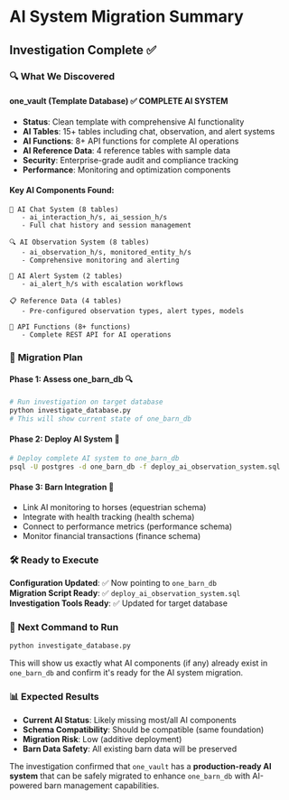 # AI System Migration Summary
## Investigation Complete ✅

### 🔍 **What We Discovered**

#### **one_vault (Template Database)** ✅ **COMPLETE AI SYSTEM**
- **Status**: Clean template with comprehensive AI functionality
- **AI Tables**: 15+ tables including chat, observation, and alert systems
- **AI Functions**: 8+ API functions for complete AI operations
- **AI Reference Data**: 4 reference tables with sample data
- **Security**: Enterprise-grade audit and compliance tracking
- **Performance**: Monitoring and optimization components

#### **Key AI Components Found:**
```
🤖 AI Chat System (8 tables)
   - ai_interaction_h/s, ai_session_h/s
   - Full chat history and session management
   
🔍 AI Observation System (8 tables)  
   - ai_observation_h/s, monitored_entity_h/s
   - Comprehensive monitoring and alerting
   
🚨 AI Alert System (2 tables)
   - ai_alert_h/s with escalation workflows
   
📋 Reference Data (4 tables)
   - Pre-configured observation types, alert types, models
   
🔧 API Functions (8+ functions)
   - Complete REST API for AI operations
```

### 🎯 **Migration Plan**

#### **Phase 1: Assess one_barn_db** 🔍
```bash
# Run investigation on target database
python investigate_database.py
# This will show current state of one_barn_db
```

#### **Phase 2: Deploy AI System** 🚀
```bash
# Deploy complete AI system to one_barn_db
psql -U postgres -d one_barn_db -f deploy_ai_observation_system.sql
```

#### **Phase 3: Barn Integration** 🐎
- Link AI monitoring to horses (equestrian schema)
- Integrate with health tracking (health schema)
- Connect to performance metrics (performance schema)
- Monitor financial transactions (finance schema)

### 🛠️ **Ready to Execute**

**Configuration Updated**: ✅ Now pointing to `one_barn_db`  
**Migration Script Ready**: ✅ `deploy_ai_observation_system.sql`  
**Investigation Tools Ready**: ✅ Updated for target database  

### 🚀 **Next Command to Run**
```bash
python investigate_database.py
```
This will show us exactly what AI components (if any) already exist in `one_barn_db` and confirm it's ready for the AI system migration.

### 📊 **Expected Results**
- **Current AI Status**: Likely missing most/all AI components
- **Schema Compatibility**: Should be compatible (same foundation)
- **Migration Risk**: Low (additive deployment)
- **Barn Data Safety**: All existing barn data will be preserved

The investigation confirmed that `one_vault` has a **production-ready AI system** that can be safely migrated to enhance `one_barn_db` with AI-powered barn management capabilities. 